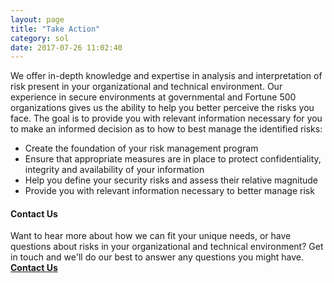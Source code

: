 ```yaml
---
layout: page
title: "Take Action"
category: sol
date: 2017-07-26 11:02:40
---
```


We offer in-depth knowledge and expertise in analysis and interpretation of risk present in your organizational and technical environment. Our experience in secure environments at governmental and Fortune 500 organizations gives us the ability to help you better perceive the risks you face. The goal is to provide you with relevant information necessary for you to make an informed decision as to how to best manage the identified risks:  

* Create the foundation of your risk management program
* Ensure that appropriate measures are in place to protect confidentiality, integrity and availability of your information
* Help you define your security risks and assess their relative magnitude
* Provide you with relevant information necessary to better manage risk

#### Contact Us
Want to hear more about how we can fit your unique needs, or have questions about risks in your organizational and technical environment? Get in touch and we'll do our best to answer any questions you might have. **<a href="mailto:contact@dario.com">Contact Us</a>**

